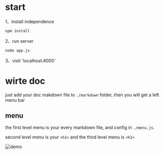 

# start

1、install independence

```bash
npm install
```

2、run server

```bash
node app.js
```

3、visit 'localhost:4000'


# wirte doc

just add your doc makdown file to `./markdown` folder, then you will get a left menu bar

## menu

the first level menu is your every markdown file, and config in `./menu.js`.

second level menu is your `<h1>` and the third level menu is `<h2>`


![demo](assets/demo.png)
